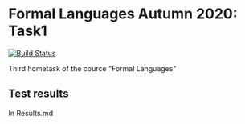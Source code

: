 # Formal Languages Autumn 2020: Task1

[![Build Status](https://img.shields.io/endpoint.svg?url=https%3A%2F%2Factions-badge.atrox.dev%2FSergeyKuz1001%2Fformal_languages_autumn_2020%2Fbadge%3Fref%3Dtask3&style=flat)](https://actions-badge.atrox.dev/SergeyKuz1001/formal_languages_autumn_2020/goto?ref=task3)

Third hometask of the cource "Formal Languages"

## Test results

In Results.md
